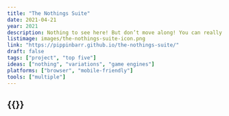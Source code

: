 ```yaml
---
title: "The Nothings Suite"
date: 2021-04-21
year: 2021
description: Nothing to see here! But don’t move along! You can really see the nothing here! Examine the nothing! Think about the nothing! The nothing is where it all begins!
listimage: images/the-nothings-suite-icon.png
link: "https://pippinbarr.github.io/the-nothings-suite/"
draft: false
tags: ["project", "top five"]
ideas: ["nothing", "variations", "game engines"]
platforms: ["browser", "mobile-friendly"]
tools: ["multiple"]
---
```


## {{<param title >}}

